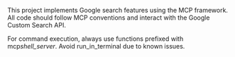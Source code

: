 <!-- Workspace-specific Copilot instructions. See https://code.visualstudio.com/docs/copilot/copilot-customization#_use-a-githubcopilotinstructionsmd-file -->

This project implements Google search features using the MCP framework. All code should follow MCP conventions and interact with the Google Custom Search API.

For command execution, always use functions prefixed with mcp*shell_server*. Avoid run_in_terminal due to known issues.
